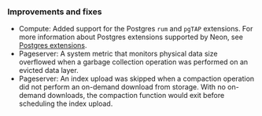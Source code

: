 ### Improvements and fixes

- Compute: Added support for the Postgres `rum` and `pgTAP` extensions. For more information about Postgres extensions supported by Neon, see [Postgres extensions](/docs/extensions/pg-extensions/).
- Pageserver: A system metric that monitors physical data size overflowed when a garbage collection operation was performed on an evicted data layer.
- Pageserver: An index upload was skipped when a compaction operation did not perform an on-demand download from storage. With no on-demand downloads, the compaction function would exit before scheduling the index upload.

